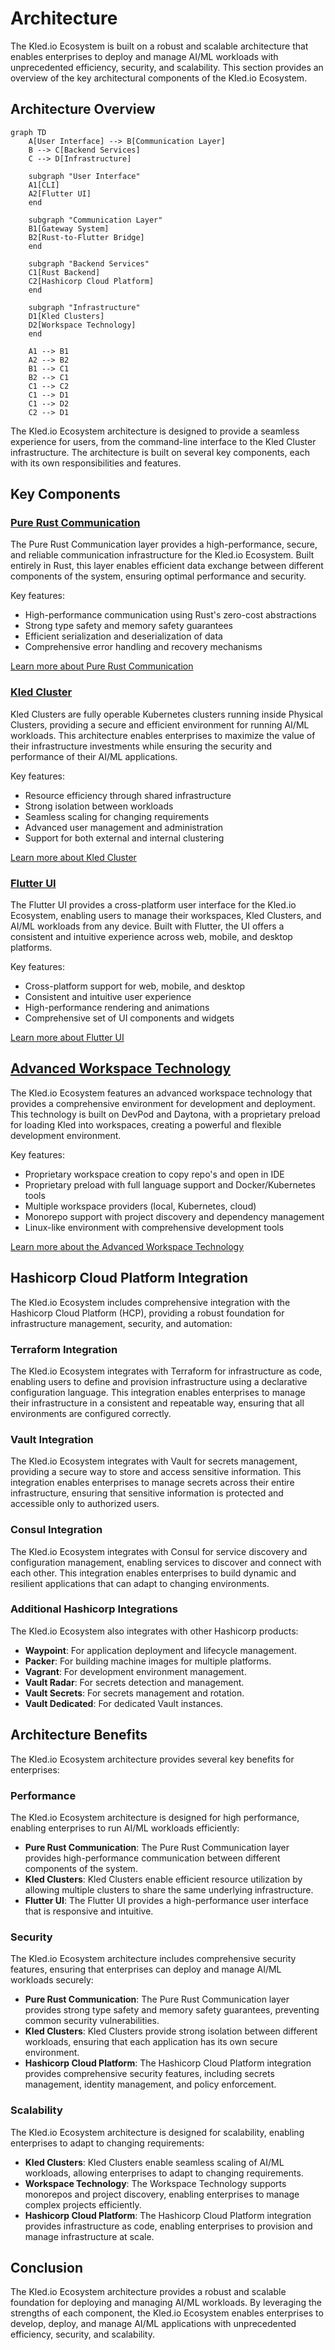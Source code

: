 # Architecture

The Kled.io Ecosystem is built on a robust and scalable architecture that enables enterprises to deploy and manage AI/ML workloads with unprecedented efficiency, security, and scalability. This section provides an overview of the key architectural components of the Kled.io Ecosystem.

## Architecture Overview

```mermaid
graph TD
    A[User Interface] --> B[Communication Layer]
    B --> C[Backend Services]
    C --> D[Infrastructure]

    subgraph "User Interface"
    A1[CLI]
    A2[Flutter UI]
    end

    subgraph "Communication Layer"
    B1[Gateway System]
    B2[Rust-to-Flutter Bridge]
    end

    subgraph "Backend Services"
    C1[Rust Backend]
    C2[Hashicorp Cloud Platform]
    end

    subgraph "Infrastructure"
    D1[Kled Clusters]
    D2[Workspace Technology]
    end

    A1 --> B1
    A2 --> B2
    B1 --> C1
    B2 --> C1
    C1 --> C2
    C1 --> D1
    C1 --> D2
    C2 --> D1
```

The Kled.io Ecosystem architecture is designed to provide a seamless experience for users, from the command-line interface to the Kled Cluster infrastructure. The architecture is built on several key components, each with its own responsibilities and features.

## Key Components

### [Pure Rust Communication](./pure-rust-communication.md)

The Pure Rust Communication layer provides a high-performance, secure, and reliable communication infrastructure for the Kled.io Ecosystem. Built entirely in Rust, this layer enables efficient data exchange between different components of the system, ensuring optimal performance and security.

Key features:
- High-performance communication using Rust's zero-cost abstractions
- Strong type safety and memory safety guarantees
- Efficient serialization and deserialization of data
- Comprehensive error handling and recovery mechanisms

[Learn more about Pure Rust Communication](./pure-rust-communication.md)

### [Kled Cluster](./kled-cluster.md)

Kled Clusters are fully operable Kubernetes clusters running inside Physical Clusters, providing a secure and efficient environment for running AI/ML workloads. This architecture enables enterprises to maximize the value of their infrastructure investments while ensuring the security and performance of their AI/ML applications.

Key features:
- Resource efficiency through shared infrastructure
- Strong isolation between workloads
- Seamless scaling for changing requirements
- Advanced user management and administration
- Support for both external and internal clustering

[Learn more about Kled Cluster](./kled-cluster.md)

### [Flutter UI](./flutter-ui.md)

The Flutter UI provides a cross-platform user interface for the Kled.io Ecosystem, enabling users to manage their workspaces, Kled Clusters, and AI/ML workloads from any device. Built with Flutter, the UI offers a consistent and intuitive experience across web, mobile, and desktop platforms.

Key features:
- Cross-platform support for web, mobile, and desktop
- Consistent and intuitive user experience
- High-performance rendering and animations
- Comprehensive set of UI components and widgets

[Learn more about Flutter UI](./flutter-ui.md)

## [Advanced Workspace Technology](./workspace-technology.md)

The Kled.io Ecosystem features an advanced workspace technology that provides a comprehensive environment for development and deployment. This technology is built on DevPod and Daytona, with a proprietary preload for loading Kled into workspaces, creating a powerful and flexible development environment.

Key features:
- Proprietary workspace creation to copy repo's and open in IDE
- Proprietary preload with full language support and Docker/Kubernetes tools
- Multiple workspace providers (local, Kubernetes, cloud)
- Monorepo support with project discovery and dependency management
- Linux-like environment with comprehensive development tools

[Learn more about the Advanced Workspace Technology](./workspace-technology.md)

## Hashicorp Cloud Platform Integration

The Kled.io Ecosystem includes comprehensive integration with the Hashicorp Cloud Platform (HCP), providing a robust foundation for infrastructure management, security, and automation:

### Terraform Integration

The Kled.io Ecosystem integrates with Terraform for infrastructure as code, enabling users to define and provision infrastructure using a declarative configuration language. This integration enables enterprises to manage their infrastructure in a consistent and repeatable way, ensuring that all environments are configured correctly.

### Vault Integration

The Kled.io Ecosystem integrates with Vault for secrets management, providing a secure way to store and access sensitive information. This integration enables enterprises to manage secrets across their entire infrastructure, ensuring that sensitive information is protected and accessible only to authorized users.

### Consul Integration

The Kled.io Ecosystem integrates with Consul for service discovery and configuration management, enabling services to discover and connect with each other. This integration enables enterprises to build dynamic and resilient applications that can adapt to changing environments.

### Additional Hashicorp Integrations

The Kled.io Ecosystem also integrates with other Hashicorp products:

- **Waypoint**: For application deployment and lifecycle management.
- **Packer**: For building machine images for multiple platforms.
- **Vagrant**: For development environment management.
- **Vault Radar**: For secrets detection and management.
- **Vault Secrets**: For secrets management and rotation.
- **Vault Dedicated**: For dedicated Vault instances.

## Architecture Benefits

The Kled.io Ecosystem architecture provides several key benefits for enterprises:

### Performance

The Kled.io Ecosystem architecture is designed for high performance, enabling enterprises to run AI/ML workloads efficiently:

- **Pure Rust Communication**: The Pure Rust Communication layer provides high-performance communication between different components of the system.
- **Kled Clusters**: Kled Clusters enable efficient resource utilization by allowing multiple clusters to share the same underlying infrastructure.
- **Flutter UI**: The Flutter UI provides a high-performance user interface that is responsive and intuitive.

### Security

The Kled.io Ecosystem architecture includes comprehensive security features, ensuring that enterprises can deploy and manage AI/ML workloads securely:

- **Pure Rust Communication**: The Pure Rust Communication layer provides strong type safety and memory safety guarantees, preventing common security vulnerabilities.
- **Kled Clusters**: Kled Clusters provide strong isolation between different workloads, ensuring that each application has its own secure environment.
- **Hashicorp Cloud Platform**: The Hashicorp Cloud Platform integration provides comprehensive security features, including secrets management, identity management, and policy enforcement.

### Scalability

The Kled.io Ecosystem architecture is designed for scalability, enabling enterprises to adapt to changing requirements:

- **Kled Clusters**: Kled Clusters enable seamless scaling of AI/ML workloads, allowing enterprises to adapt to changing requirements.
- **Workspace Technology**: The Workspace Technology supports monorepos and project discovery, enabling enterprises to manage complex projects efficiently.
- **Hashicorp Cloud Platform**: The Hashicorp Cloud Platform integration provides infrastructure as code, enabling enterprises to provision and manage infrastructure at scale.

## Conclusion

The Kled.io Ecosystem architecture provides a robust and scalable foundation for deploying and managing AI/ML workloads. By leveraging the strengths of each component, the Kled.io Ecosystem enables enterprises to develop, deploy, and manage AI/ML applications with unprecedented efficiency, security, and scalability.
